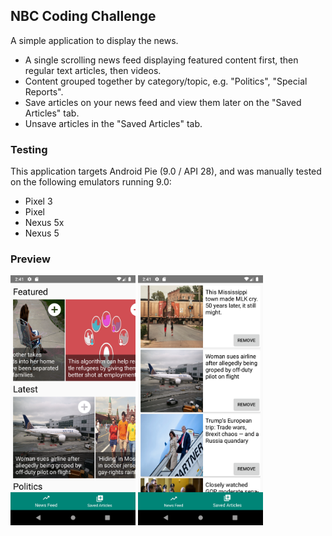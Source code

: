 ## NBC Coding Challenge
A simple application to display the news.
- A single scrolling news feed displaying featured content first, then regular text articles, then videos.
- Content grouped together by category/topic, e.g. "Politics", "Special Reports".
- Save articles on your news feed and view them later on the "Saved Articles" tab.
- Unsave articles in the "Saved Articles" tab.

### Testing
This application targets Android Pie (9.0 / API 28), and was manually tested on the following emulators running 9.0:
- Pixel 3
- Pixel
- Nexus 5x
- Nexus 5

### Preview

<img src="./screenshots/feed.png" width="200"> <img src="./screenshots/saved.png" width="200">

